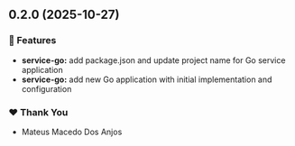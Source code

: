 ## 0.2.0 (2025-10-27)

### 🚀 Features

- **service-go:** add package.json and update project name for Go service application
- **service-go:** add new Go application with initial implementation and configuration

### ❤️ Thank You

- Mateus Macedo Dos Anjos